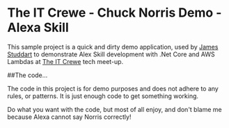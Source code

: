 # The IT Crewe - Chuck Norris Demo - Alexa Skill

This sample project is a quick and dirty demo application, used by [James Studdart](https://twitter.com/JamesStuddart) to demonstrate Alex Skill development with .Net Core and AWS Lambdas at [The IT Crewe](https://www.meetup.com/The-IT-Crewe/) tech meet-up.

##The code...

The code in this project is for demo purposes and does not adhere to any rules, or patterns. It is just enough code to get something working.

Do what you want with the code, but most of all enjoy, and don't blame me because Alexa cannot say Norris correctly!


